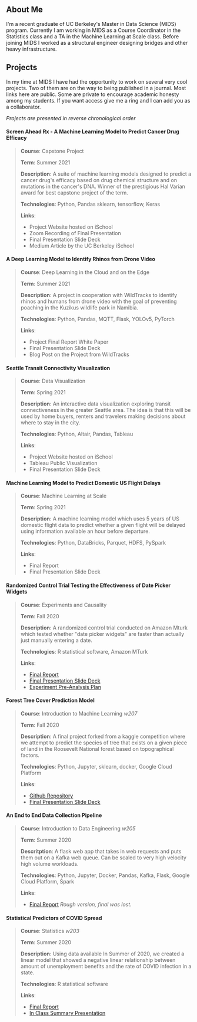 ## About Me

I'm a recent graduate of UC Berkeley's Master in Data Science (MIDS) program. Currently I am working
in MIDS as a Course Coordinator in the Statistics class and a TA in the Machine Learning at Scale class.
Before joining MIDS I worked as a structural engineer designing bridges and other heavy infrastructure.

## Projects

In my time at MIDS I have had the opportunity to work on several very cool projects. Two of them are 
on the way to being published in a journal. Most links here are public. Some are private to encourage
academic honesty among my students. If you want access give me a ring and I can add you as a collaborator.

_Projects are presented in reverse chronological order_

#### Screen Ahead Rx - A Machine Learning Model to Predict Cancer Drug Efficacy

>**Course**: Capstone Project
> 
>**Term**: Summer 2021
>
>**Description**: A suite of machine learning models designed to predict a cancer drug's efficacy based
>on drug chemical structure and on mutations in the cancer's DNA. Winner of the prestigious Hal Varian
>award for best capstone project of the term.
>
>**Technologies**: Python, Pandas sklearn, tensorflow, Keras
> 
>**Links**:
>- Project Website hosted on iSchool
>- Zoom Recording of Final Presentation
>- Final Presentation Slide Deck
>- Medium Article by the UC Berkeley iSchool

#### A Deep Learning Model to Identify Rhinos from Drone Video

>**Course**: Deep Learning in the Cloud and on the Edge
> 
>**Term**: Summer 2021
>
>**Description**: A project in cooperation with WildTracks to identify rhinos and humans from drone video with
>the goal of preventing poaching in the Kuzikus wildlife park in Namibia. 
>
>**Technologies**: Python, Pandas, MQTT, Flask, YOLOv5, PyTorch
> 
>**Links**:
>- Project Final Report White Paper 
>- Final Presentation Slide Deck
>- Blog Post on the Project from WildTracks

#### Seattle Transit Connectivity Visualization

>**Course**: Data Visualization
> 
>**Term**: Spring 2021
>
>**Description**: An interactive data visualization exploring transit connectiveness in the greater 
>Seattle area. The idea is that this will be used by home buyers, renters and travelers making decisions
>about where to stay in the city.
>
>**Technologies**: Python, Altair, Pandas, Tableau
> 
>**Links**:
>- Project Website hosted on iSchool
>- Tableau Public Visualization
>- Final Presentation Slide Deck

#### Machine Learning Model to Predict Domestic US Flight Delays

>**Course**: Machine Learning at Scale
> 
>**Term**: Spring 2021
>
>**Description**: A machine learning model which uses 5 years of US domestic flight data to predict
>whether a given flight will be delayed using information available an hour before departure.
>
>**Technologies**: Python, DataBricks, Parquet, HDFS, PySpark
> 
>**Links**:
>- Final Report
>- Final Presentation Slide Deck

#### Randomized Control Trial Testing the Effectiveness of Date Picker Widgets

>**Course**: Experiments and Causality
>
>**Term**: Fall 2020
>
>**Description**: A randomized control trial conducted on Amazon Mturk which tested whether "date picker widgets"
>are faster than actually just manually entering a date. 
>
>**Technologies**: R statistical software, Amazon MTurk
>
>**Links**: 
>- [Final Report](./w241_Project.pdf)
>- [Final Presentation Slide Deck](https://docs.google.com/presentation/d/1ezuI5FFPCP6neLg1NRUvQ4TylhuIQDgZHfOz3mX6-98/edit#)
>- [Experiment Pre-Analysis Plan](https://docs.google.com/document/d/1_tDuQ2_L5pPtFi0em-3a_iWRQRrDG4SoeYz36oh_RxQ/edit#)

#### Forest Tree Cover Prediction Model

>**Course**: Introduction to Machine Learning _w207_
>
>**Term**: Fall 2020
>
>**Description**: A final project forked from a kaggle competition where we attempt to predict the species 
>of tree that exists on a given piece of land in the Roosevelt National forest based on topographical factors.
>
>**Technologies**: Python, Jupyter, sklearn, docker, Google Cloud Platform
>
>**Links**:
>- [Github Repository](https://github.com/blulightspecial/mids207-final)
>- [Final Presentation Slide Deck](https://docs.google.com/presentation/d/1dMx_PfZBMRnDXwnIyE50zNRD70N-VKzRA0ZsEW-s_Po/edit?usp=sharing)

####

#### An End to End Data Collection Pipeline

>**Course**: Introduction to Data Engineering _w205_
>
>**Term**: Summer 2020
>
>**Descritption**: A flask web app that takes in web requests and puts them out on a Kafka web queue. 
>Can be scaled to very high velocity high volume workloads. 
>
>**Technologies**: Python, Jupyter, Docker, Pandas, Kafka, Flask, Google Cloud Platform, Spark
>
>**Links**: 
>- [Final Report](./w205_Project.pdf) _Rough version, final was lost._ 

#### Statistical Predictors of COVID Spread

>**Course**: Statistics _w203_
>
>**Term**: Summer 2020
>
>**Description**: Using data available In Summer of 2020, we created a linear model that showed a negative
>linear relationship between amount of unemployment benefits and the rate of COVID infection in a state.
>
>**Technologies**: R statistical software
>
>**Links**: 
>- [Final Report](./w203_Project.pdf)
>- [In Class Summary Presentation](https://docs.google.com/presentation/d/1xJpYPKkazOr8IM1xMFv4CBWi3FAJ-3bqTr4Sf8Qi3SA/edit?usp=sharing)



<!--
**blulightspecial/blulightspecial** is a ✨ _special_ ✨ repository because its `README.md` (this file) appears on your GitHub profile.

Here are some ideas to get you started:

- 🔭 I’m currently working on ...
- 🌱 I’m currently learning ...
- 👯 I’m looking to collaborate on ...
- 🤔 I’m looking for help with ...
- 💬 Ask me about ...
- 📫 How to reach me: ...
- 😄 Pronouns: ...
- ⚡ Fun fact: ...
-->
